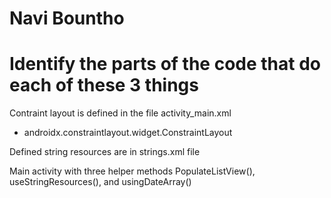 # Navi Bountho

# Identify the parts of the code that do each of these 3 things

Contraint layout is defined in the file activity_main.xml
- androidx.constraintlayout.widget.ConstraintLayout

Defined string resources are in strings.xml file

Main activity with three helper methods
PopulateListView(), useStringResources(), and usingDateArray()

